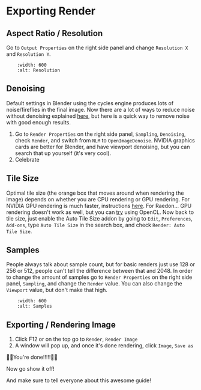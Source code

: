 <!---
title: Exporting Render
path: /buildtheearth/rendering/blender
version: 1.0.0
authors:
    - @VapoR
--->

# Exporting Render

## Aspect Ratio / Resolution

Go to `Output Properties` on the right side panel and change `Resolution X` and `Resolution Y`.

```{image} ../../../../images/resolution.png
    :width: 600
    :alt: Resolution
```

## Denoising

Default settings in Blender using the cycles engine produces lots of noise/fireflies in the final image. Now there are a lot of ways to reduce noise without denoising explained [here](https://www.blenderguru.com/articles/7-ways-get-rid-fireflies), but here is a quick way to remove noise with good enough results.
1. Go to `Render Properties` on the right side panel, `Sampling`, `Denoising`, check `Render`, and switch from `NLM` to `OpenImageDenoise`. NVIDIA graphics cards are better for Blender, and have viewport denoising, but you can search that up yourself (it's very cool).
2. Celebrate

## Tile Size

Optimal tile size (the orange box that moves around when rendering the image) depends on whether you are CPU rendering or GPU rendering. For NVIDIA GPU rendering is much faster, instructions [here](https://artisticrender.com/how-to-use-the-gpu-to-render-with-blender/). For Raedon... GPU rendering doesn't work as well, but you can [try](https://artisticrender.com/how-to-use-the-gpu-to-render-with-blender/) using OpenCL. Now back to tile size, just enable the Auto Tile Size addon by going to `Edit`, `Preferences`, `Add-ons`, type `Auto Tile Size` in the search box, and check `Render: Auto Tile Size`.
## Samples

People always talk about sample count, but for basic renders just use 128 or 256 or 512, people can't tell the difference between that and 2048. In order to change the amount of samples go to `Render Properties` on the right side panel, `Sampling`, and change the `Render` value. You can also change the `Viewport` value, but don't make that high.

```{image} ../../../../images/samples.png
    :width: 600
    :alt: Samples
```

## Exporting / Rendering Image

1. Click F12 or on the top go to `Render`, `Render Image`
2. A window will pop up, and once it's done rendering, click `Image`, `Save as`

🥳🥳You're done!!!!!🥳🥳

Now go show it off!

And make sure to tell everyone about this awesome guide!
